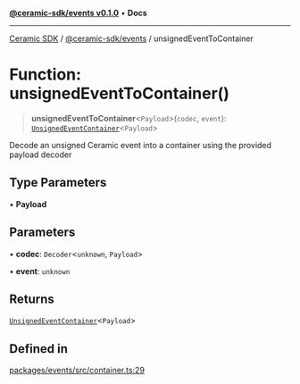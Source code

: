 [**@ceramic-sdk/events v0.1.0**](../README.md) • **Docs**

***

[Ceramic SDK](../../../README.md) / [@ceramic-sdk/events](../README.md) / unsignedEventToContainer

# Function: unsignedEventToContainer()

> **unsignedEventToContainer**\<`Payload`\>(`codec`, `event`): [`UnsignedEventContainer`](../type-aliases/UnsignedEventContainer.md)\<`Payload`\>

Decode an unsigned Ceramic event into a container using the provided payload decoder

## Type Parameters

• **Payload**

## Parameters

• **codec**: `Decoder`\<`unknown`, `Payload`\>

• **event**: `unknown`

## Returns

[`UnsignedEventContainer`](../type-aliases/UnsignedEventContainer.md)\<`Payload`\>

## Defined in

[packages/events/src/container.ts:29](https://github.com/ceramicstudio/ceramic-sdk/blob/a220cbca7950f690af7f3d03a0023681bb9f5426/packages/events/src/container.ts#L29)
